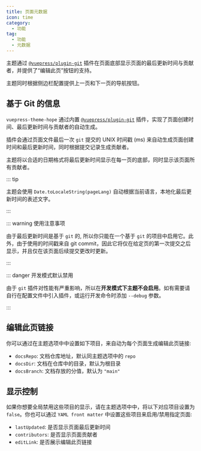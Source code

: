 ```yaml
---
title: 页面元数据
icon: time
category:
  - 功能
tag:
  - 功能
  - 元数据
---
```


主题通过 [`@vuepress/plugin-git`][git] 插件在页面底部显示页面的最后更新时间与贡献者，并提供了“编辑此页”按钮的支持。

主题同时根据侧边栏配置提供上一页和下一页的导航按钮。

<!-- more -->

## 基于 Git 的信息

`vuepress-theme-hope` 通过内置 [`@vuepress/plugin-git`][git] 插件，实现了页面创建时间、最后更新时间与贡献者的自动生成。

插件会通过页面文件最后一次 `git` 提交的 UNIX 时间戳 (ms) 来自动生成页面创建时间和最后更新时间，同时根据提交记录生成贡献者。

主题将以合适的日期格式将最后更新时间显示在每一页的底部，同时显示该页面所有贡献者。

::: tip

主题会使用 `Date.toLocaleString(pageLang)` 自动根据当前语言，本地化最后更新时间的表述文字。

:::

::: warning 使用注意事项

由于最后更新时间是基于 `git` 的, 所以你只能在一个基于 `git` 的项目中启用它。此外，由于使用的时间戳来自 git commit，因此它将仅在给定页的第一次提交之后显示，并且仅在该页面后续提交更改时更新。

:::

::: danger 开发模式默认禁用

由于 `git` 插件对性能有严重影响，所以在**开发模式下主题不会启用**。如有需要请自行在配置文件中引入插件，或运行开发命令时添加 `--debug` 参数。

:::

## 编辑此页链接

你可以通过在主题选项中中设置如下项目，来自动为每个页面生成编辑此页链接:

- `docsRepo`: 文档仓库地址，默认同主题选项中的 `repo`
- `docsDir`: 文档在仓库中的目录，默认为根目录
- `docsBranch`: 文档存放的分值，默认为 `"main"`

## 显示控制

如果你想要全局禁用这些项目的显示，请在主题选项中中，将以下对应项目设置为 `false`。你也可以通过 `YAML front matter` 中设置这些项目来启用/禁用指定页面:

- `lastUpdated`: 是否显示页面最后更新时间
- `contributors`: 是否显示页面贡献者
- `editLink`: 是否展示编辑此页链接

[git]: https://v2.vuepress.vuejs.org/zh/reference/plugin/git.html
